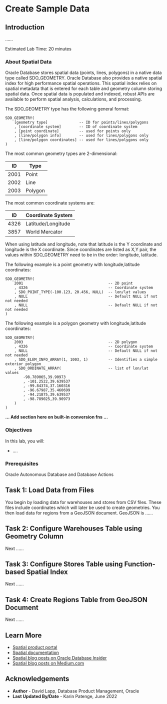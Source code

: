 # Create Sample Data


## Introduction

......

Estimated Lab Time: 20 minutes

 
### About Spatial Data

Oracle Database stores spatial data (points, lines, polygons) in a native data type called SDO_GEOMETRY. Oracle Database also provides a native spatial index for high performance spatial operations. This spatial index relies on spatial metadata that is entered for each table and geometry column storing spatial data. Once spatial data is populated and indexed, robust APIs are available to perform spatial analysis, calculations, and processing.

The SDO_GEOMETRY type has the following general format:

```
SDO_GEOMETRY( 
    [geometry type]              -- ID for points/lines/polygons
    , [coordinate system]        -- ID of coordinate system
    , [point coordinate]         -- used for points only
    , [line/polygon info]        -- used for lines/polygons only
    , [line/polygon coordinates] -- used for lines/polygons only
)
 ```

The most common geometry types are 2-dimensional:

  | ID |Type |
  | --- | --- | 
  | 2001 |Point |
  | 2002 |Line |
  | 2003 |Polygon |

The most common coordinate systems are:

  | ID |Coordinate System |
  | --- | --- | 
  | 4326 |Latitude/Longitude|
  | 3857 |World Mercator|

When using latitude and longitude, note that latitude is the Y coordinate and longitude is the X coordinate. Since coordinates are listed as X,Y pair, the values within SDO_GEOMETRY need to be in the order: longitude, latitude.

The following example is a point geometry with longitude,latitude coordinates:

```
SDO_GEOMETRY( 
    2001                                      -- 2D point
    , 4326                                    -- Coordinate system
    , SDO_POINT_TYPE(-100.123, 20.456, NULL)  -- lon/lat values
    , NULL                                    -- Default NULL if not not needed
    , NULL                                    -- Default NULL if not not needed
)
```

The following example is a polygon geometry with longitude,latitude coordinates:

```
SDO_GEOMETRY( 
    2003                                      -- 2D polygon
    , 4326                                    -- Coordinate system
    , NULL                                    -- Default NULL if not not needed 
    , SDO_ELEM_INFO_ARRAY(1, 1003, 1)         -- Identifies a simple exterior polygon
    , SDO_ORDINATE_ARRAY(                     -- list of lon/lat values
        -98.789065,39.90973
        , -101.2522,39.639537
        , -99.84374,37.160316
        , -96.67987,35.460699
        , -94.21875,39.639537
        , -98.789025,39.90973
    )
)
```


**... Add section here on built-in conversion fns ...**


### Objectives

In this lab, you will:
* ....


### Prerequisites

Oracle Autonomous Database and Database Actions 


## Task 1: Load Data from Files

You begin by loading data for warehouses and stores from CSV files. These files include coordinates which will later be used to create geometries. You then load data for regions from a GeoJSON document. GeoJSON is ......


## Task 2: Configure Warehouses Table using Geometry Column

Next ......


## Task 3: Configure Stores Table using Function-based Spatial Index

Next ......

## Task 4: Create Regions Table from GeoJSON Document

Next ......











## Learn More

* [Spatial product portal](https://oracle.com/goto/spatial)
* [Spatial documentation](https://docs.oracle.com/en/database/oracle/oracle-database/19/spatl)
* [Spatial blog posts on Oracle Database Insider](https://blogs.oracle.com/database/category/db-spatial)
* [Spatial blog posts on Medium.com](https://medium.com/oracledevs/tagged/spatial)


## Acknowledgements

* **Author** - David Lapp, Database Product Management, Oracle
* **Last Updated By/Date** - Karin Patenge, June 2022